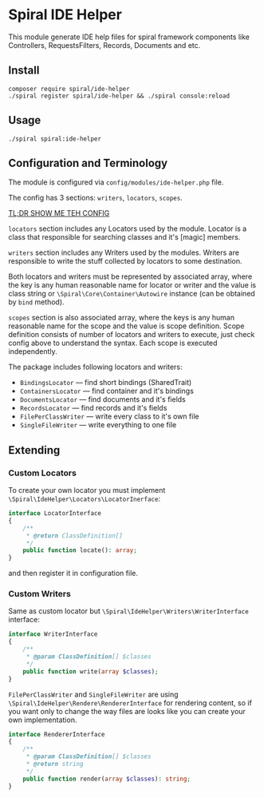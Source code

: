 # Spiral IDE Helper

This module generate IDE help files for spiral framework components like Controllers, 
RequestsFilters, Records, Documents and etc.

## Install

```
composer require spiral/ide-helper
./spiral register spiral/ide-helper && ./spiral console:reload
```

## Usage

```
./spiral spiral:ide-helper
```

## Configuration and Terminology

The module is configured via `config/modules/ide-helper.php` file.

The config has 3 sections: `writers`, `locators`, `scopes`.

[TL;DR SHOW ME TEH CONFIG](resources/config.php)

`locators` section includes any Locators used by the module. Locator is a class that responsible for
searching classes and it's [magic] members.
 
`writers` section includes any Writers used by the modules. Writers are responsible to write the
stuff collected by locators to some destination.
 
Both locators and writers must be represented by associated array, where the key is any human 
reasonable name for locator or writer and the value is class string or 
`\Spiral\Core\Container\Autowire` instance (can be obtained by `bind` method). 
 
`scopes` section is also associated array, where the keys is any human reasonable name for the 
scope and the value is scope definition. Scope definition consists of number of locators and 
writers to execute, just check config above to understand the syntax. Each scope is executed
independently.

The package includes following locators and writers:
* `BindingsLocator` &mdash; find short bindings (SharedTrait)
* `ContainersLocator` &mdash; find container and it's bindings
* `DocumentsLocator` &mdash; find documents and it's fields
* `RecordsLocator` &mdash; find records and it's fields
* `FilePerClassWriter` &mdash; write every class to it's own file
* `SingleFileWriter` &mdash; write everything to one file
 
## Extending
 
### Custom Locators
 
To create your own locator you must implement `\Spiral\IdeHelper\Locators\LocatorInerface`:
```php
interface LocatorInterface
{
    /**
     * @return ClassDefinition[]
     */
    public function locate(): array;
}
 ```
and then register it in configuration file.
 
### Custom Writers
 
Same as custom locator but `\Spiral\IdeHelper\Writers\WriterInterface` interface:
```php
interface WriterInterface
{
    /**
     * @param ClassDefinition[] $classes
     */
    public function write(array $classes);
}
```

`FilePerClassWriter` and `SingleFileWriter` are using `\Spiral\IdeHelper\Rendere\RendererInterface`
for rendering content, so if you want only to change the way files are looks like you can create
your own implementation.

```php
interface RendererInterface
{
    /**
     * @param ClassDefinition[] $classes
     * @return string
     */
    public function render(array $classes): string;
}
```
